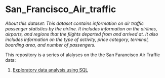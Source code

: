 # San_Francisco_Air_traffic
*About this dataset:
This dataset contains information on air traffic passenger statistics by the airline. It includes information on the airlines, airports, and regions that the flights departed from and arrived at. It also includes information on the type of activity, price category, terminal, boarding area, and number of passengers.*

This repository is a series of alalyses on the the San Farancisco Air Traffic data:
1. [Exploratory data analysis using SQL](https://github.com/saramille/San_Francisco_Air_traffic/blob/main/EDA.sql)
